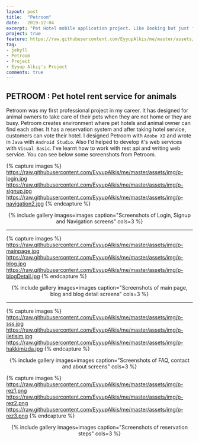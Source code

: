 ```yaml
---
layout: post
title:  "Petroom"
date:   2019-12-04
excerpt: "Pet Hotel mobile application project. Like Booking but just for pets."
project: true
feature: https://raw.githubusercontent.com/EyyupAlkis/me/master/assets/img/petroom_feature.jpg
tag:
- jekyll 
- Petroom
- Project
- Eyyup Alkış's Project
comments: true
---
```


## PETROOM : Pet hotel rent service for animals

Petroom was my first professional project in my career. It has designed for animal owners to take care of their pets when they are not home or they are busy. Petroom creates environment where pet hotels and animal owner can find each other. It has a reservation system and after taking hotel service, customers can vote their hotel. I designed Petroom with `Adobe XD` and wrote in `Java` with `Android Studio`. Also I'd helped to develop it's web services with `Visual Basic`. I've learnt how to work with rest api and writing web service. You can see below some screenshots from Petroom.

{% capture images %}
  https://raw.githubusercontent.com/EyyupAlkis/me/master/assets/img/p-login.jpg 
  https://raw.githubusercontent.com/EyyupAlkis/me/master/assets/img/p-signup.jpg
  https://raw.githubusercontent.com/EyyupAlkis/me/master/assets/img/p-navigation2.jpg
{% endcapture %}
<center>{% include gallery images=images caption="Screenshots of Login, Signup and Navigation screens" cols=3 %}</center>

---

{% capture images %}
  https://raw.githubusercontent.com/EyyupAlkis/me/master/assets/img/p-mainpage.jpg
  https://raw.githubusercontent.com/EyyupAlkis/me/master/assets/img/p-blog.jpg
  https://raw.githubusercontent.com/EyyupAlkis/me/master/assets/img/p-blogDetail.jpg
{% endcapture %}
<center>{% include gallery images=images caption="Screenshots of main page, blog and blog detail screens" cols=3 %}</center>

---

{% capture images %}
  https://raw.githubusercontent.com/EyyupAlkis/me/master/assets/img/p-sss.jpg
  https://raw.githubusercontent.com/EyyupAlkis/me/master/assets/img/p-iletisim.jpg
  https://raw.githubusercontent.com/EyyupAlkis/me/master/assets/img/p-hakkimizda.jpg
{% endcapture %}
<center>{% include gallery images=images caption="Screenshots of FAQ, contact and about screens" cols=3 %}</center>


{% capture images %}
  https://raw.githubusercontent.com/EyyupAlkis/me/master/assets/img/p-rez1.png
  https://raw.githubusercontent.com/EyyupAlkis/me/master/assets/img/p-rez2.png
  https://raw.githubusercontent.com/EyyupAlkis/me/master/assets/img/p-rez3.png
{% endcapture %}
<center>{% include gallery images=images caption="Screenshots of reservation steps" cols=3 %}</center>